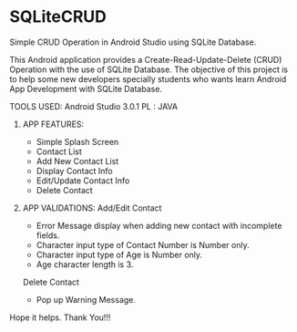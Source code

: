 # SQLiteCRUD
Simple CRUD Operation in Android Studio using SQLite Database.

This Android application provides a Create-Read-Update-Delete (CRUD) Operation with the use of SQLite Database.
The objective of this project is to help some new developers specially students who wants learn Android App Development with SQLite Database.


TOOLS USED: Android Studio 3.0.1
PL : JAVA

1. APP FEATURES:
	- Simple Splash Screen
	- Contact List
	- Add New Contact List
	- Display Contact Info
	- Edit/Update Contact Info
	- Delete Contact

2. APP VALIDATIONS:
	Add/Edit Contact
	- Error Message display when adding new contact with incomplete fields.
	- Character input type of Contact Number is Number only. 
	- Character input type of Age is Number only. 
	- Age character length is 3.

	Delete Contact
	- Pop up Warning Message.


Hope it helps. Thank You!!!
